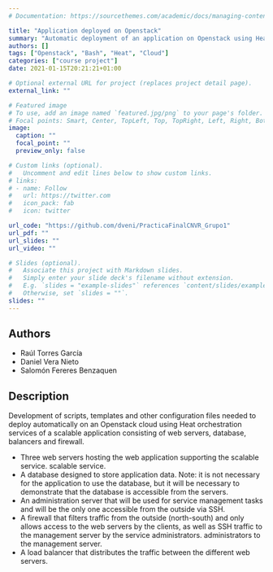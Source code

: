 ```yaml
---
# Documentation: https://sourcethemes.com/academic/docs/managing-content/

title: "Application deployed on Openstack"
summary: "Automatic deployment of an application on Openstack using Heat."
authors: []
tags: ["Openstack", "Bash", "Heat", "Cloud"]
categories: ["course project"]
date: 2021-01-15T20:21:21+01:00

# Optional external URL for project (replaces project detail page).
external_link: ""

# Featured image
# To use, add an image named `featured.jpg/png` to your page's folder.
# Focal points: Smart, Center, TopLeft, Top, TopRight, Left, Right, BottomLeft, Bottom, BottomRight.
image:
  caption: ""
  focal_point: ""
  preview_only: false

# Custom links (optional).
#   Uncomment and edit lines below to show custom links.
# links:
# - name: Follow
#   url: https://twitter.com
#   icon_pack: fab
#   icon: twitter

url_code: "https://github.com/dveni/PracticaFinalCNVR_Grupo1"
url_pdf: ""
url_slides: ""
url_video: ""

# Slides (optional).
#   Associate this project with Markdown slides.
#   Simply enter your slide deck's filename without extension.
#   E.g. `slides = "example-slides"` references `content/slides/example-slides.md`.
#   Otherwise, set `slides = ""`.
slides: ""
---
```

## Authors

* Raúl Torres García
* Daniel Vera Nieto
* Salomón Fereres Benzaquen

## Description

Development of scripts, templates and other configuration files needed to deploy automatically on an Openstack cloud using Heat orchestration services of a scalable application consisting of web servers, database, balancers and firewall.

* Three web servers hosting the web application supporting the scalable service. scalable service.
* A database designed to store application data. Note: it is not necessary for the application to use the database, but it will be necessary to demonstrate that the database is accessible from the servers.
* An administration server that will be used for service management tasks and will be the only one accessible from the outside via SSH.
* A firewall that filters traffic from the outside (north-south) and only allows access to the web servers by the clients, as well as SSH traffic to the management server by the service administrators. administrators to the management server.
* A load balancer that distributes the traffic between the different web servers.
